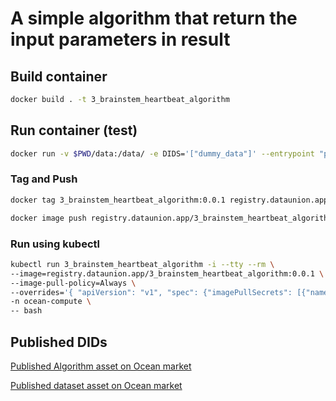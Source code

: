 # A simple algorithm that return the input parameters in result

## Build container

```bash
docker build . -t 3_brainstem_heartbeat_algorithm
```

## Run container (test)

```bash
docker run -v $PWD/data:/data/ -e DIDS='["dummy_data"]' --entrypoint "python3" 3_brainstem_heartbeat_algorithm "/app/algorithm.py"
```

### Tag and Push

```bash
docker tag 3_brainstem_heartbeat_algorithm:0.0.1 registry.dataunion.app/3_brainstem_heartbeat_algorithm:0.0.1

docker image push registry.dataunion.app/3_brainstem_heartbeat_algorithm:0.0.1
```

### Run using kubectl

```bash
kubectl run 3_brainstem_heartbeat_algorithm -i --tty --rm \
--image=registry.dataunion.app/3_brainstem_heartbeat_algorithm:0.0.1 \
--image-pull-policy=Always \
--overrides='{ "apiVersion": "v1", "spec": {"imagePullSecrets": [{"name": "regcred"}]} }' \
-n ocean-compute \
-- bash
```

## Published DIDs

[Published Algorithm asset on Ocean market](https://market.oceanprotocol.com/asset/did:op:28cd29ea5d184487d1aafd646add16b7d049472dfb2967bea139aabefa4c695f)

[Published dataset asset on Ocean market](https://market.oceanprotocol.com/asset/did:op:0c3e0df7c620a79c1c9d77ce705f5e4500f1aa2e1d5a56e958c5f0952dbcdcd8)
